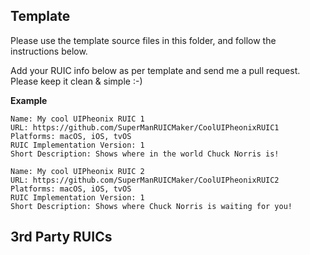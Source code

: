 Template
------
Please use the template source files in this folder, and follow the instructions below.

Add your RUIC info below as per template and send me a pull request.
Please keep it clean & simple :-)

**Example**

    Name: My cool UIPheonix RUIC 1
    URL: https://github.com/SuperManRUICMaker/CoolUIPheonixRUIC1
    Platforms: macOS, iOS, tvOS
    RUIC Implementation Version: 1
    Short Description: Shows where in the world Chuck Norris is!

    Name: My cool UIPheonix RUIC 2
    URL: https://github.com/SuperManRUICMaker/CoolUIPheonixRUIC2
    Platforms: macOS, iOS, tvOS
    RUIC Implementation Version: 1
    Short Description: Shows where Chuck Norris is waiting for you!


3rd Party RUICs
------







